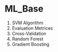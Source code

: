 # ML_Base

1. SVM Algorithm
2. Evaluation Metrices
3. Cross-Validation
4. Random Forest
5. Gradient Boosting
